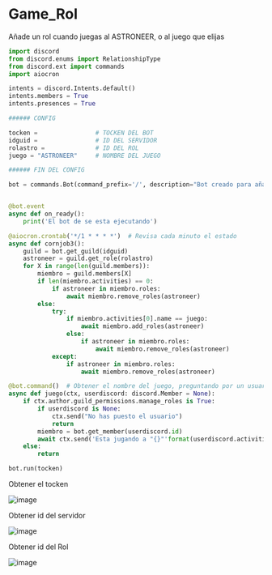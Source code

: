 # Game_Rol
 Añade un rol cuando juegas al ASTRONEER, o al juego que elijas

```python
import discord
from discord.enums import RelationshipType
from discord.ext import commands
import aiocron

intents = discord.Intents.default()
intents.members = True
intents.presences = True

###### CONFIG

tocken =                # TOCKEN DEL BOT
idguid =                # ID DEL SERVIDOR
rolastro =              # ID DEL ROL
juego = "ASTRONEER"     # NOMBRE DEL JUEGO

###### FIN DEL CONFIG

bot = commands.Bot(command_prefix='/', description="Bot creado para añadir role de astroneer, si esta jugando", intents=intents)


@bot.event
async def on_ready():
    print('El bot de se esta ejecutando')

@aiocron.crontab('*/1 * * * *')  # Revisa cada minuto el estado
async def cornjob3():
    guild = bot.get_guild(idguid)
    astroneer = guild.get_role(rolastro)
    for X in range(len(guild.members)):
        miembro = guild.members[X]
        if len(miembro.activities) == 0:
            if astroneer in miembro.roles:
                await miembro.remove_roles(astroneer)
        else:
            try:
                if miembro.activities[0].name == juego:
                    await miembro.add_roles(astroneer)
                else:
                    if astroneer in miembro.roles:
                        await miembro.remove_roles(astroneer)
            except:
                if astroneer in miembro.roles:
                    await miembro.remove_roles(astroneer)

@bot.command()  # Obtener el nombre del juego, preguntando por un usuario
async def juego(ctx, userdiscord: discord.Member = None):
    if ctx.author.guild_permissions.manage_roles is True:
        if userdiscord is None:
            ctx.send("No has puesto el usuario")
            return
        miembro = bot.get_member(userdiscord.id)
        await ctx.send('Esta jugando a "{}"'format(userdiscord.activities[0].name))
    else:
        return   

bot.run(tocken)
```

Obtener el tocken

![image](https://user-images.githubusercontent.com/10135600/149390451-9108d5cb-ed8e-4eb5-a195-0ac23361c602.png)

Obtener id del servidor

![image](https://user-images.githubusercontent.com/10135600/149390872-305d5c4d-7c17-4012-86dc-d18929b0466d.png)

Obtener id del Rol

![image](https://user-images.githubusercontent.com/10135600/149391331-89e0c470-829b-489d-8a60-0c2c75dbc7c9.png)




